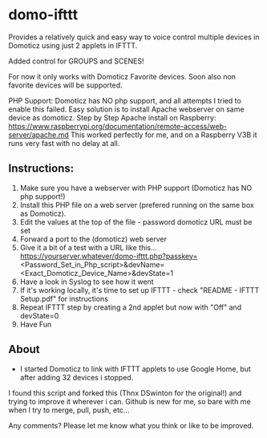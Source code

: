 # domo-ifttt

Provides a relatively quick and easy way to voice control multiple devices in Domoticz using just 2 applets in IFTTT.

Added control for GROUPS and SCENES!

For now it only works with Domoticz Favorite devices. Soon also non favorite devices will be supported.

PHP Support:
Domoticz has NO php support, and all attempts I tried to enable this failed.
Easy solution is to install Apache webserver on same device as domoticz.
Step by Step Apache install on Raspberry: https://www.raspberrypi.org/documentation/remote-access/web-server/apache.md 
This worked perfectly for me, and on a Raspberry V3B it runs very fast with no delay at all.

## Instructions:
1. Make sure you have a webserver with PHP support (Domoticz has NO php support!)
2. Install this PHP file on a web server (prefered running on the same box as Domoticz).
3. Edit the values at the top of the file - password domoticz URL must be set
4. Forward a port to the (domoticz) web server
5. Give it a bit of a test with a URL like this...  https://yourserver.whatever/domo-ifttt.php?passkey=<Password_Set_in_Php_script>&devName=<Exact_Domoticz_Device_Name>&devState=1
6. Have a look in Syslog to see how it went
7. If it's working locally, it's time to set up IFTTT - check "README - IFTTT Setup.pdf" for instructions
8. Repeat IFTTT step by creating a 2nd applet but now with "Off" and devState=0
9. Have Fun

## About 
- I started Domoticz to link with IFTTT applets to use Google Home, but after adding 32 devices i stopped.

I found this script and forked this (Thnx DSwinton for the original!) and trying to improve it wherever i can.
Github is new for me, so bare with me when I try to merge, pull, push, etc...

Any comments? Please let me know what you think or like to be improved.
